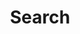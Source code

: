 ---
title: "Search"
slug: "search"
layout: "search"
outputs:
    - html
    - json
menu:
    main:
        name: "搜索"
        weight: -60
        params: 
            icon: search
---